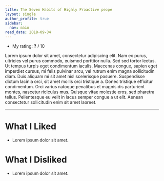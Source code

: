 ```yaml
---
title: The Seven Habits of Highly Proactive peope
layout: single
author_profile: true
sidebar:
  nav: main
read_date: 2018-09-04
---
```


* My rating: **?** / 10

Lorem ipsum dolor sit amet, consectetur adipiscing elit. Nam ex purus, ultricies vel purus commodo, euismod porttitor nulla. Sed sed tortor lectus. Ut tempus turpis eget condimentum iaculis. Maecenas congue, sapien eget imperdiet cursus, mi felis pulvinar arcu, vel rutrum enim magna sollicitudin diam. Duis aliquam mi sit amet nisl scelerisque posuere. Suspendisse dictum lacinia orci, sit amet mollis orci tristique a. Donec tristique efficitur condimentum. Orci varius natoque penatibus et magnis dis parturient montes, nascetur ridiculus mus. Quisque vitae molestie eros, sed pharetra tellus. Pellentesque eu velit in lacus semper congue a ut elit. Aenean consectetur sollicitudin enim sit amet laoreet.

<div style="clear: both;"></div>

<!--more-->

---

# What I Liked

* Lorem ipsum dolor sit amet.

# What I Disliked

* Lorem ipsum dolor sit amet.
